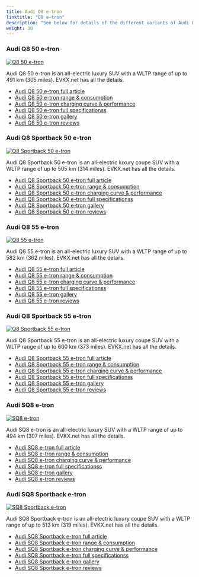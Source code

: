 ```yaml
---
title: Audi Q8 e-tron
linktitle: "Q8 e-tron"
description: "See below for details of the different variants of Audi Q8 e-tron"
weight: 30
---
```

### Audi Q8 50 e-tron

<a href="q8_50_e-tron/"><img src="https://media.evkx.net/multimedia/models/audi/q8_e-tron/q8_50_e-tron/main_1_st.jpg" class="img-fluid" alt="Q8 50 e-tron" ></a>

Audi Q8 50 e-tron is an all-electric luxury SUV with a WLTP range of up to 491 km (305 miles). EVKX.net has all the details. 

- [Audi Q8 50 e-tron full article](q8_50_e-tron/)
- [Audi Q8 50 e-tron range & consumption](q8_50_e-tron/rangeandconsumption/)
- [Audi Q8 50 e-tron charging curve & performance](q8_50_e-tron/chargingcurve/)
- [Audi Q8 50 e-tron full specificationss](q8_50_e-tron/specifications/)
- [Audi Q8 50 e-tron gallery](q8_50_e-tron/gallery/)
- [Audi Q8 50 e-tron reviews](q8_50_e-tron/reviews/)

### Audi Q8 Sportback 50 e-tron

<a href="q8_sportback_50_e-tron/"><img src="https://media.evkx.net/multimedia/models/audi/q8_e-tron/q8_sportback_50_e-tron/main_1_st.jpeg" class="img-fluid" alt="Q8 Sportback 50 e-tron" ></a>

Audi Q8 Sportback 50 e-tron is an all-electric luxury coupe SUV with a WLTP range of up to 505 km (314 miles). EVKX.net has all the details. 

- [Audi Q8 Sportback 50 e-tron full article](q8_sportback_50_e-tron/)
- [Audi Q8 Sportback 50 e-tron range & consumption](q8_sportback_50_e-tron/rangeandconsumption/)
- [Audi Q8 Sportback 50 e-tron charging curve & performance](q8_sportback_50_e-tron/chargingcurve/)
- [Audi Q8 Sportback 50 e-tron full specificationss](q8_sportback_50_e-tron/specifications/)
- [Audi Q8 Sportback 50 e-tron gallery](q8_sportback_50_e-tron/gallery/)
- [Audi Q8 Sportback 50 e-tron reviews](q8_sportback_50_e-tron/reviews/)

### Audi Q8 55 e-tron

<a href="q8_55_e-tron/"><img src="https://media.evkx.net/multimedia/models/audi/q8_e-tron/q8_55_e-tron/main_1_st.jpg" class="img-fluid" alt="Q8 55 e-tron" ></a>

Audi Q8 55 e-tron is an all-electric luxury SUV with a WLTP range of up to 582 km (362 miles). EVKX.net has all the details. 

- [Audi Q8 55 e-tron full article](q8_55_e-tron/)
- [Audi Q8 55 e-tron range & consumption](q8_55_e-tron/rangeandconsumption/)
- [Audi Q8 55 e-tron charging curve & performance](q8_55_e-tron/chargingcurve/)
- [Audi Q8 55 e-tron full specificationss](q8_55_e-tron/specifications/)
- [Audi Q8 55 e-tron gallery](q8_55_e-tron/gallery/)
- [Audi Q8 55 e-tron reviews](q8_55_e-tron/reviews/)

### Audi Q8 Sportback 55 e-tron

<a href="q8_sportback_55_e-tron/"><img src="https://media.evkx.net/multimedia/models/audi/q8_e-tron/q8_sportback_55_e-tron/main_1_st.jpeg" class="img-fluid" alt="Q8 Sportback 55 e-tron" ></a>

Audi Q8 Sportback 55 e-tron is an all-electric luxury coupe SUV with a WLTP range of up to 600 km (373 miles). EVKX.net has all the details. 

- [Audi Q8 Sportback 55 e-tron full article](q8_sportback_55_e-tron/)
- [Audi Q8 Sportback 55 e-tron range & consumption](q8_sportback_55_e-tron/rangeandconsumption/)
- [Audi Q8 Sportback 55 e-tron charging curve & performance](q8_sportback_55_e-tron/chargingcurve/)
- [Audi Q8 Sportback 55 e-tron full specificationss](q8_sportback_55_e-tron/specifications/)
- [Audi Q8 Sportback 55 e-tron gallery](q8_sportback_55_e-tron/gallery/)
- [Audi Q8 Sportback 55 e-tron reviews](q8_sportback_55_e-tron/reviews/)

### Audi SQ8 e-tron

<a href="sq8_e-tron/"><img src="https://media.evkx.net/multimedia/models/audi/q8_e-tron/sq8_e-tron/main_1_st.jpeg" class="img-fluid" alt="SQ8 e-tron" ></a>

Audi SQ8 e-tron is an all-electric luxury SUV with a WLTP range of up to 494 km (307 miles). EVKX.net has all the details. 

- [Audi SQ8 e-tron full article](sq8_e-tron/)
- [Audi SQ8 e-tron range & consumption](sq8_e-tron/rangeandconsumption/)
- [Audi SQ8 e-tron charging curve & performance](sq8_e-tron/chargingcurve/)
- [Audi SQ8 e-tron full specificationss](sq8_e-tron/specifications/)
- [Audi SQ8 e-tron gallery](sq8_e-tron/gallery/)
- [Audi SQ8 e-tron reviews](sq8_e-tron/reviews/)

### Audi SQ8 Sportback e-tron

<a href="sq8_sportback_e-tron/"><img src="https://media.evkx.net/multimedia/models/audi/q8_e-tron/sq8_sportback_e-tron/main_1_st.jpg" class="img-fluid" alt="SQ8 Sportback e-tron" ></a>

Audi SQ8 Sportback e-tron is an all-electric luxury coupe SUV with a WLTP range of up to 513 km (319 miles). EVKX.net has all the details. 

- [Audi SQ8 Sportback e-tron full article](sq8_sportback_e-tron/)
- [Audi SQ8 Sportback e-tron range & consumption](sq8_sportback_e-tron/rangeandconsumption/)
- [Audi SQ8 Sportback e-tron charging curve & performance](sq8_sportback_e-tron/chargingcurve/)
- [Audi SQ8 Sportback e-tron full specificationss](sq8_sportback_e-tron/specifications/)
- [Audi SQ8 Sportback e-tron gallery](sq8_sportback_e-tron/gallery/)
- [Audi SQ8 Sportback e-tron reviews](sq8_sportback_e-tron/reviews/)

